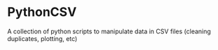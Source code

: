 # PythonCSV
A collection of python scripts to manipulate data in CSV files (cleaning duplicates, plotting, etc)
